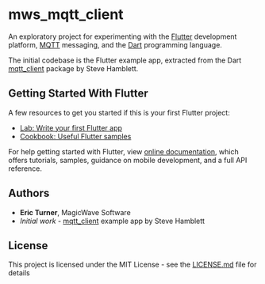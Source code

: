 # mws\_mqtt\_client

An exploratory project for experimenting with the [Flutter](https://flutter.io) development platform, [MQTT](http://mqtt.org/) messaging, and the [Dart](https://www.dartlang.org/) programming language.  

The initial codebase is the Flutter example app, extracted from the Dart [mqtt_client](https://github.com/shamblett/mqtt_client) package by Steve Hamblett.  


## Getting Started With Flutter


A few resources to get you started if this is your first Flutter project:

- [Lab: Write your first Flutter app](https://flutter.io/docs/get-started/codelab)
- [Cookbook: Useful Flutter samples](https://flutter.io/docs/cookbook)  

For help getting started with Flutter, view 
[online documentation](https://flutter.io/docs), which offers tutorials, 
samples, guidance on mobile development, and a full API reference.   

## Authors

* **Eric Turner**,   MagicWave Software  
* *Initial work* - [mqtt_client](https://github.com/shamblett/mqtt_client/tree/master/example) example app by Steve Hamblett  



## License

This project is licensed under the MIT License - see the [LICENSE.md](LICENSE.md) file for details

